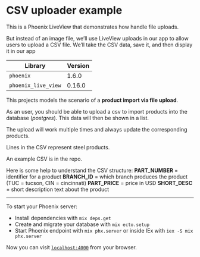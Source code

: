 # CSV uploader example

This is a Phoenix LiveView that demonstrates how handle file uploads.

But instead of an image file, we’ll use LiveView uploads in our app to allow users to upload a CSV file. We’ll take the CSV data, save it, and then display it in our app

| Library             | Version |
| ------------------- | ------- |
| `phoenix`           | 1.6.0   |
| `phoenix_live_view` | 0.16.0  |

This projects models the scenario of a **product import via file upload**.

As an user, you should be able to upload a csv to import products into the database (_postgres_). This data will then be shown in a list.

The upload will work multiple times and always update the corresponding products.

Lines in the CSV represent steel products.

An example CSV is in the repo.

Here is some help to understand the CSV structure:
**PART_NUMBER** = identifier for a product
**BRANCH_ID** = which branch produces the product (TUC = tucson, CIN = cincinnati)
**PART_PRICE** = price in USD
**SHORT_DESC** = short description text about the product

---

To start your Phoenix server:

- Install dependencies with `mix deps.get`
- Create and migrate your database with `mix ecto.setup`
- Start Phoenix endpoint with `mix phx.server` or inside IEx with `iex -S mix phx.server`

Now you can visit [`localhost:4000`](http://localhost:4000) from your browser.
